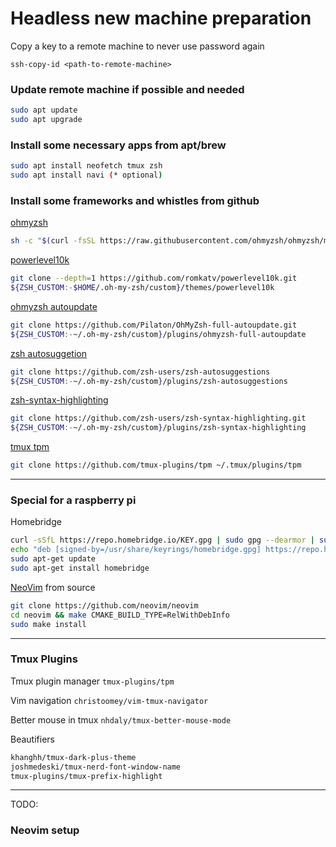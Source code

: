 # Headless new machine preparation

Copy a key to a remote machine to never use password again

`ssh-copy-id <path-to-remote-machine>`

### Update remote machine if possible and needed

```bash
sudo apt update
sudo apt upgrade
```

### Install some necessary apps from apt/brew

```bash
sudo apt install neofetch tmux zsh
sudo apt install navi (* optional)
```

### Install some frameworks and whistles from github

[ohmyzsh](https://github.com/ohmyzsh/ohmyzsh)

```bash
sh -c "$(curl -fsSL https://raw.githubusercontent.com/ohmyzsh/ohmyzsh/master/tools/install.sh)"
```

[powerlevel10k](https://github.com/romkatv/powerlevel10k)

```bash
git clone --depth=1 https://github.com/romkatv/powerlevel10k.git
${ZSH_CUSTOM:-$HOME/.oh-my-zsh/custom}/themes/powerlevel10k
```

[ohmyzsh autoupdate](https://github.com/Pilaton/OhMyZsh-full-autoupdate)

```bash
git clone https://github.com/Pilaton/OhMyZsh-full-autoupdate.git
${ZSH_CUSTOM:-~/.oh-my-zsh/custom}/plugins/ohmyzsh-full-autoupdate
```

[zsh autosuggetion](https://github.com/zsh-users/zsh-autosuggestions)

```bash
git clone https://github.com/zsh-users/zsh-autosuggestions
${ZSH_CUSTOM:-~/.oh-my-zsh/custom}/plugins/zsh-autosuggestions
```

[zsh-syntax-highlighting](https://github.com/zsh-users/zsh-syntax-highlighting)

```bash
git clone https://github.com/zsh-users/zsh-syntax-highlighting.git
${ZSH_CUSTOM:-~/.oh-my-zsh/custom}/plugins/zsh-syntax-highlighting
```

[tmux tpm](https://github.com/tmux-plugins/tpm)

```bash
git clone https://github.com/tmux-plugins/tpm ~/.tmux/plugins/tpm
```

------------------------------------------------------------------------

### Special for a raspberry pi

Homebridge

```bash
curl -sSfL https://repo.homebridge.io/KEY.gpg | sudo gpg --dearmor | sudo tee /usr/share/keyrings/homebridge.gpg  > /dev/null
echo "deb [signed-by=/usr/share/keyrings/homebridge.gpg] https://repo.homebridge.io stable main" | sudo tee /etc/apt/sources.list.d/homebridge.list > /dev/null
sudo apt-get update
sudo apt-get install homebridge
```

[NeoVim](https://github.com/neovim/neovim) from source

```bash
git clone https://github.com/neovim/neovim
cd neovim && make CMAKE_BUILD_TYPE=RelWithDebInfo
sudo make install
```

------------------------------------------------------------------------

### Tmux Plugins

Tmux plugin manager `tmux-plugins/tpm`

Vim navigation `christoomey/vim-tmux-navigator`

Better mouse in tmux `nhdaly/tmux-better-mouse-mode`

Beautifiers

```bash
khanghh/tmux-dark-plus-theme
joshmedeski/tmux-nerd-font-window-name
tmux-plugins/tmux-prefix-highlight
```

------------------------------------------------------------------------
TODO:

### Neovim setup
